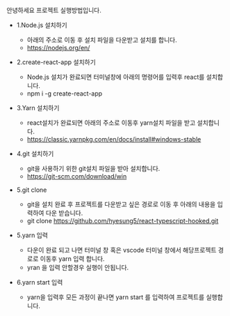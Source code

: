 <!-- This project was bootstrapped with [Create React App](https://github.com/facebook/create-react-app).

## Available Scripts

In the project directory, you can run:

### `yarn start`

Runs the app in the development mode.<br />
Open [http://localhost:3000](http://localhost:3000) to view it in the browser.

The page will reload if you make edits.<br />
You will also see any lint errors in the console.

### `yarn test`

Launches the test runner in the interactive watch mode.<br />
See the section about [running tests](https://facebook.github.io/create-react-app/docs/running-tests) for more information.

### `yarn build`

Builds the app for production to the `build` folder.<br />
It correctly bundles React in production mode and optimizes the build for the best performance.

The build is minified and the filenames include the hashes.<br />
Your app is ready to be deployed!

See the section about [deployment](https://facebook.github.io/create-react-app/docs/deployment) for more information.

### `yarn eject`

**Note: this is a one-way operation. Once you `eject`, you can’t go back!**

If you aren’t satisfied with the build tool and configuration choices, you can `eject` at any time. This command will remove the single build dependency from your project.

Instead, it will copy all the configuration files and the transitive dependencies (webpack, Babel, ESLint, etc) right into your project so you have full control over them. All of the commands except `eject` will still work, but they will point to the copied scripts so you can tweak them. At this point you’re on your own.

You don’t have to ever use `eject`. The curated feature set is suitable for small and middle deployments, and you shouldn’t feel obligated to use this feature. However we understand that this tool wouldn’t be useful if you couldn’t customize it when you are ready for it.

## Learn More

You can learn more in the [Create React App documentation](https://facebook.github.io/create-react-app/docs/getting-started).

To learn React, check out the [React documentation](https://reactjs.org/). -->
안녕하세요 프로젝트 실행방법입니다.

* 1.Node.js 설치하기
  + 아래의 주소로 이동 후 설치 파일을 다운받고 설치를 합니다.
  + https://nodejs.org/en/

* 2.create-react-app 설치하기
  + Node.js 설치가 완료되면 터미널창에 아래의 명령어를 입력후 react를 설치합니다.
  + npm i -g create-react-app

* 3.Yarn 설치하기
  + react설치가 완료되면 아래의 주소로 이동후 yarn설치 파일을 받고 설치합니다.
  + https://classic.yarnpkg.com/en/docs/install#windows-stable

* 4.git 설치하기
  + git을 사용하기 위한 git설치 파일을 받아 설치합니다.
  + https://git-scm.com/download/win

* 5.git clone
  + git을 설치 완료 후 프로젝트를 다운받고 싶은 경로로 이동 후 아래의 내용을 입력하여 다운 받습니다.
  + git clone https://github.com/hyesung5/react-typescript-hooked.git

* 5.yarn 입력
  + 다운이 완료 되고 나면 터미널 창 혹은 vscode 터미널 창에서 해당프로젝트 경로로 이동후 yarn 입력 합니다.
  + yran 을 입력 안할경우 실행이 안됩니다.

* 6.yarn start 입력
  + yarn을 입력후 모든 과정이 끝나면 yarn start 를 입력하여 프로젝트를 실행합니다.